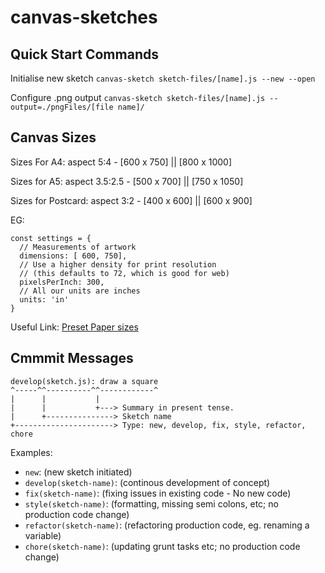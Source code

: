 # canvas-sketches

## Quick Start Commands

Initialise new sketch
`canvas-sketch sketch-files/[name].js --new --open`

Configure .png output
`canvas-sketch sketch-files/[name].js --output=./pngFiles/[file name]/ `

## Canvas Sizes

Sizes For A4: aspect 5:4 - [600 x 750] || [800 x 1000]

Sizes for A5: aspect 3.5:2.5 - [500 x 700] || [750 x 1050]

Sizes for Postcard: aspect 3:2 - [400 x 600] || [600 x 900]

EG:

```
const settings = {
  // Measurements of artwork
  dimensions: [ 600, 750],
  // Use a higher density for print resolution
  // (this defaults to 72, which is good for web)
  pixelsPerInch: 300,
  // All our units are inches
  units: 'in'
}
```

Useful Link: [Preset Paper sizes](https://github.com/mattdesl/canvas-sketch/blob/master/lib/paper-sizes.js)

## Cmmmit Messages

```
develop(sketch.js): draw a square
^-----^^----------^^------------^
|      |           |
|      |           +---> Summary in present tense.
|      +---------------> Sketch name
+----------------------> Type: new, develop, fix, style, refactor, chore
```

Examples:

- `new`: (new sketch initiated)
- `develop(sketch-name)`: (continous development of concept)
- `fix(sketch-name)`: (fixing issues in existing code - No new code)
- `style(sketch-name)`: (formatting, missing semi colons, etc; no production code change)
- `refactor(sketch-name)`: (refactoring production code, eg. renaming a variable)
- `chore(sketch-name)`: (updating grunt tasks etc; no production code change)
